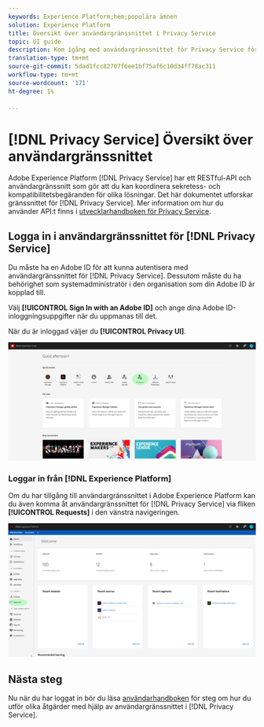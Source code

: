 ```yaml
---
keywords: Experience Platform;hem;populära ämnen
solution: Experience Platform
title: Översikt över användargränssnittet i Privacy Service
topic: UI guide
description: Kom igång med användargränssnittet för Privacy Service för att samordna och övervaka sekretessförfrågningar i olika Experience Cloud-program.
translation-type: tm+mt
source-git-commit: 5dad1fcc82707f6ee1bf75af6c10d34ff78ac311
workflow-type: tm+mt
source-wordcount: '171'
ht-degree: 1%

---
```



# [!DNL Privacy Service] Översikt över användargränssnittet

Adobe Experience Platform [!DNL Privacy Service] har ett RESTful-API och användargränssnitt som gör att du kan koordinera sekretess- och kompatibilitetsbegäranden för olika lösningar. Det här dokumentet utforskar gränssnittet för [!DNL Privacy Service]. Mer information om hur du använder API:t finns i [utvecklarhandboken för Privacy Service](../api/getting-started.md).

## Logga in i användargränssnittet för [!DNL Privacy Service]

Du måste ha en Adobe ID för att kunna autentisera med användargränssnittet för [!DNL Privacy Service]. Dessutom måste du ha behörighet som systemadministratör i den organisation som din Adobe ID är kopplad till.

Välj **[!UICONTROL Sign In with an Adobe ID]** och ange dina Adobe ID-inloggningsuppgifter när du uppmanas till det.

När du är inloggad väljer du **[!UICONTROL Privacy UI]**.

![](../images/ui-overview/quick-access.png)

### Loggar in från [!DNL Experience Platform]

Om du har tillgång till användargränssnittet i Adobe Experience Platform kan du även komma åt användargränssnittet för [!DNL Privacy Service] via fliken **[!UICONTROL Requests]** i den vänstra navigeringen.

![](../images/ui-overview/platform.png)

## Nästa steg

Nu när du har loggat in bör du läsa [användarhandboken](user-guide.md) för steg om hur du utför olika åtgärder med hjälp av användargränssnittet i [!DNL Privacy Service].